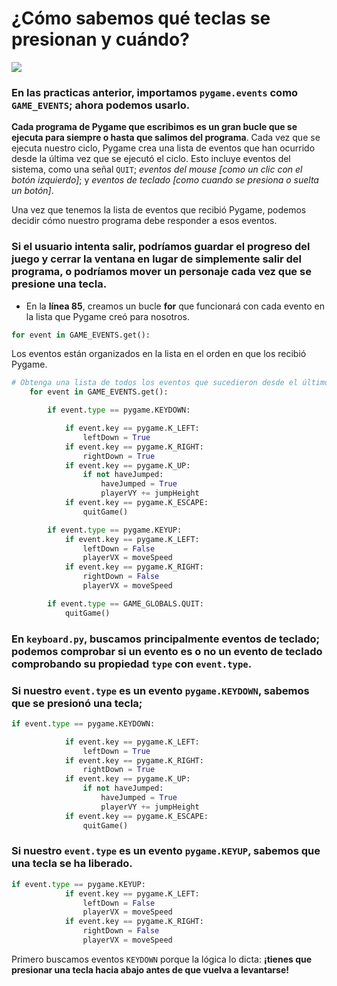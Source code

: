 # ¿Cómo sabemos qué teclas se presionan y cuándo? 
![](https://media.giphy.com/media/3oEduLvxnhDsh83j3O/giphy.gif) 

### En las practicas anterior, importamos `pygame.events` como `GAME_EVENTS`; ahora podemos usarlo. 

**Cada programa de Pygame que escribimos es un gran bucle que se ejecuta para siempre o hasta que salimos del programa**. Cada vez que se ejecuta nuestro ciclo, Pygame crea una lista de eventos que han ocurrido desde la última vez que se ejecutó el ciclo. Esto incluye eventos del sistema, como una señal `QUIT`; *eventos del mouse [como un clic con el botón izquierdo]*; y *eventos de teclado [como cuando se presiona o suelta un botón]*. 

Una vez que tenemos la lista de eventos que recibió Pygame, podemos decidir cómo nuestro programa debe responder a esos eventos. 

### Si el usuario intenta salir, podríamos guardar el progreso del juego y cerrar la ventana en lugar de simplemente salir del programa, o podríamos mover un personaje cada vez que se presione una tecla. 

- En la **línea 85**, creamos un bucle **for** que funcionará con cada evento en la lista que Pygame creó para nosotros. 
```python
for event in GAME_EVENTS.get():
```
Los eventos están organizados en la lista en el orden en que los recibió Pygame. 

```python
# Obtenga una lista de todos los eventos que sucedieron desde el último rediseño
    for event in GAME_EVENTS.get():

        if event.type == pygame.KEYDOWN:

            if event.key == pygame.K_LEFT:
                leftDown = True
            if event.key == pygame.K_RIGHT:
                rightDown = True
            if event.key == pygame.K_UP:
                if not haveJumped:
                    haveJumped = True
                    playerVY += jumpHeight
            if event.key == pygame.K_ESCAPE:
                quitGame()

        if event.type == pygame.KEYUP:
            if event.key == pygame.K_LEFT:
                leftDown = False
                playerVX = moveSpeed
            if event.key == pygame.K_RIGHT:
                rightDown = False
                playerVX = moveSpeed

        if event.type == GAME_GLOBALS.QUIT:
            quitGame()
```
### En `keyboard.py`, buscamos principalmente eventos de teclado; podemos comprobar si un evento es o no un evento de teclado comprobando su propiedad `type` con `event.type`. 


### Si nuestro `event.type` es un evento `pygame.KEYDOWN`, sabemos que se presionó una tecla; 

```python
if event.type == pygame.KEYDOWN:

            if event.key == pygame.K_LEFT:
                leftDown = True
            if event.key == pygame.K_RIGHT:
                rightDown = True
            if event.key == pygame.K_UP:
                if not haveJumped:
                    haveJumped = True
                    playerVY += jumpHeight
            if event.key == pygame.K_ESCAPE:
                quitGame()
```

### Si nuestro `event.type` es un evento `pygame.KEYUP`, sabemos que una tecla se ha liberado. 
```python
if event.type == pygame.KEYUP:
            if event.key == pygame.K_LEFT:
                leftDown = False
                playerVX = moveSpeed
            if event.key == pygame.K_RIGHT:
                rightDown = False
                playerVX = moveSpeed
```

Primero buscamos eventos `KEYDOWN` porque la lógica lo dicta: **¡tienes que presionar una tecla hacia abajo antes de que vuelva a levantarse!**




<!--stackedit_data:
eyJoaXN0b3J5IjpbLTE1NTYyODAwMSwxODcwODMwOTUwLC0yMz
EwNDE1MTYsOTcwMTQzMzc5LC04MDk5NzM5MTIsMzYwODQ3NjA0
LDE2NjUzMzE1MTMsNDU4Nzc4NjA1LDkxMTQ4MTA3MiwyMDM1Nj
MxODM3LC0xNjAxMjcyNzc0XX0=
-->